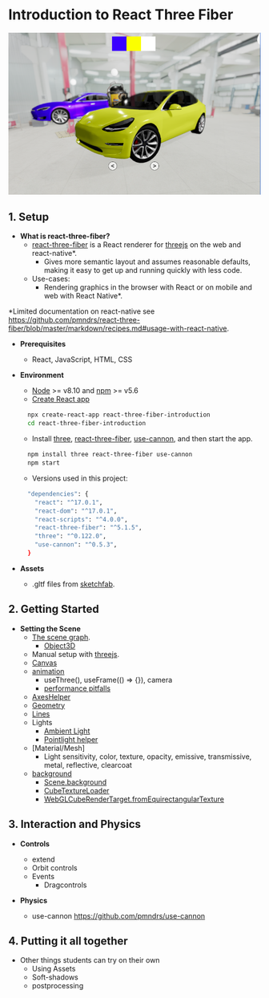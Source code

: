 # Introduction to React Three Fiber
![Preview](/public/getting_started.png)

## 1. Setup

* **What is react-three-fiber?**
  * [react-three-fiber](https://github.com/pmndrs/react-three-fiber) is a React renderer for [threejs](https://threejs.org/) on the web and react-native*.
    * Gives more semantic layout and assumes reasonable defaults, making it easy to get up and running quickly with less code.
  * Use-cases:
    * Rendering graphics in the browser with React or on mobile and web with React Native*.

*Limited documentation on react-native see https://github.com/pmndrs/react-three-fiber/blob/master/markdown/recipes.md#usage-with-react-native.

* **Prerequisites**
  * React, JavaScript, HTML, CSS

* **Environment**
  * [Node](https://nodejs.org/) >= v8.10 and [npm](https://www.npmjs.com/) >= v5.6
  * [Create React app](https://reactjs.org/docs/create-a-new-react-app.html)
  ```bash
    npx create-react-app react-three-fiber-introduction
    cd react-three-fiber-introduction
  ```
  * Install [three](https://threejs.org/docs/index.html#manual/en/introduction/Installation), [react-three-fiber](https://github.com/pmndrs/react-three-fiber#react-three-fiber), [use-cannon](https://www.npmjs.com/package/use-cannon), and then start the app.
  ```bash
    npm install three react-three-fiber use-cannon
    npm start
  ```
  * Versions used in this project:
  ```bash
    "dependencies": {
      "react": "^17.0.1",
      "react-dom": "^17.0.1",
      "react-scripts": "^4.0.0",
      "react-three-fiber": "^5.1.5",
      "three": "^0.122.0",
      "use-cannon": "^0.5.3",
    }
  ```
* **Assets**
  * .gltf files from [sketchfab](https://sketchfab.com/).


## 2. Getting Started

* **Setting the Scene**
  * [The scene graph](https://threejsfundamentals.org/threejs/lessons/threejs-fundamentals.html).
    * [Object3D](https://threejs.org/docs/#api/en/core/Object3D)
  * Manual setup with [threejs](https://threejs.org/docs/index.html#manual/en/introduction/Creating-a-scene).
  * [Canvas](https://github.com/pmndrs/react-three-fiber/blob/master/markdown/api.md#canvas)
  * [animation](https://github.com/pmndrs/react-three-fiber/blob/master/markdown/api.md#hooks)
    * useThree(), useFrame(() => {}), camera
    * [performance pitfalls](https://github.com/pmndrs/react-three-fiber/blob/master/markdown/pitfalls.md)
  * [AxesHelper](https://threejs.org/docs/index.html#api/en/helpers/AxesHelper)
  * [Geometry](https://threejs.org/docs/index.html#api/en/core/Geometry)
  * [Lines](https://threejs.org/docs/index.html#manual/en/introduction/Drawing-lines)
  * Lights
    * [Ambient Light](https://threejs.org/docs/index.html#api/en/lights/AmbientLight)
    * [Pointlight helper](https://threejs.org/docs/index.html#api/en/helpers/PointLightHelper)
  * [Material/Mesh]
    * Light sensitivity, color, texture, opacity, emissive, transmissive, metal, reflective, clearcoat
  * [background](https://threejsfundamentals.org/threejs/lessons/threejs-backgrounds.html)
    * [Scene.background](https://threejs.org/docs/index.html#api/en/scenes/Scene.background)
    * [CubeTextureLoader](https://threejs.org/docs/index.html#api/en/loaders/CubeTextureLoader)
    * [WebGLCubeRenderTarget.fromEquirectangularTexture](https://threejs.org/docs/index.html#api/en/renderers/WebGLCubeRenderTarget.fromEquirectangularTexture)
  

## 3. Interaction and Physics

* **Controls**
  * extend
  * Orbit controls
  * Events
	* Dragcontrols

* **Physics**
  * use-cannon https://github.com/pmndrs/use-cannon

## 4. Putting it all together

* Other things students can try on their own
  * Using Assets
  * Soft-shadows
  * postprocessing
